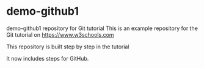 # demo-github1
demo-github1 repository for Git tutorial
This is an example repository for the Git tutorial on https://www.w3schools.com

This repository is built step by step in the tutorial

It now includes steps for GitHub.
